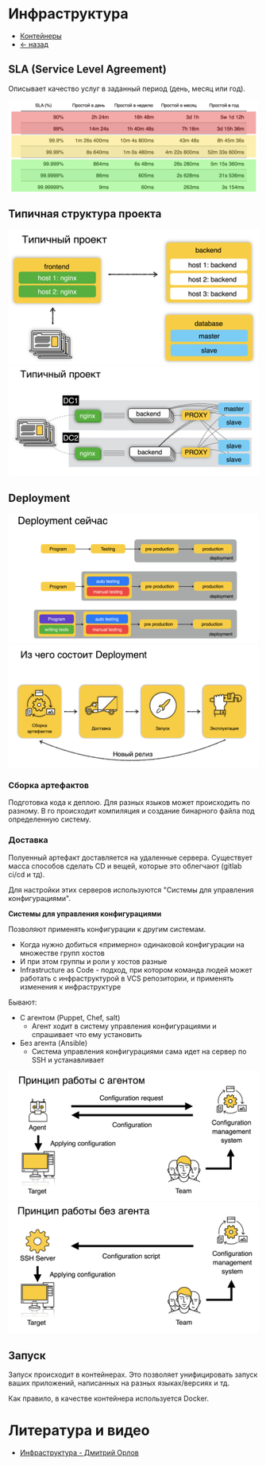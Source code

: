 # Инфраструктура

- [Контейнеры](containers/README.md)
- [<- назад](../README.md)


## SLA (Service Level Agreement)

Описывает качество услуг в заданный период (день, месяц или год).

![](../assets/img/sla_table.png)

## Типичная структура проекта

![](../assets/img/tipical_project_1.png)
![](../assets/img/tipical_project_2.png)

## Deployment

![](../assets/img/deployment.png)
![](../assets/img/deployment_2.png)

### Сборка артефактов

Подготовка кода к деплою. Для разных языков может происходить по разному. В го происходит компиляция и создание бинарного файла под определенную систему.

### Доставка

Полуенный артефакт доставляется на удаленные сервера. Существует масса способов сделать CD и вещей, которые это облегчают (gitlab ci/cd и тд). 

Для настройки этих серверов используются "Системы для управления конфигурациями".

**Системы для управления конфигурациями**
 
Позволяют применять конфигурации к другим системам.
- Когда нужно добиться «примерно» одинаковой
конфигурации на множестве групп хостов
- И при этом группы и роли у хостов разные
- Infrastructure as Code - подход, при котором команда
людей может работать с инфраструктурой в VCS
репозитории, и применять изменения к инфраструктуре

Бывают:
- С агентом (Puppet, Chef, salt)
  - Агент ходит в систему управления конфигурациями и спрашивает что ему установить
- Без агента (Ansible)
  - Система управления конфигурациями сама идет на сервер по SSH и устанавливает

![](../assets/img/configure_2.png)
![](../assets/img/configure_1.png)


## Запуск

Запуск происходит в контейнерах. Это позволяет унифицировать запуск ваших приложений, написанных на разных языках/версиях и тд.

Как правило, в качестве контейнера используется Docker.

# Литература и видео
- [Инфраструктура - Дмитрий Орлов](https://www.youtube.com/watch?v=uRA5bL-vkQg&list=PLQC2_0cDcSKBHamFYA6ncnc_fYuEQUy0s&index=7)